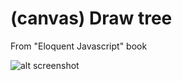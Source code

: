 # (canvas) Draw tree

From "Eloquent Javascript" book


![alt screenshot](https://i.imgur.com/uXet63u.png)

